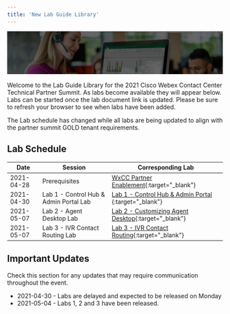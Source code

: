 ```yaml
---
title: 'New Lab Guide Library'
---
```


![Banner](images/wxccbanner.jpg)

Welcome to the Lab Guide Library for the 2021 Cisco Webex Contact Center Technical Partner Summit. As labs become available they will appear below. Labs can be started once the lab document link is updated. Please be sure to refresh your browser to see when labs have been added.

The Lab schedule has changed while all labs are being updated to align with the partner summit GOLD tenant requirements.

## Lab Schedule

| Date       | Session                                | Corresponding Lab                                                                                      |
| ---------- | -------------------------------------- | ------------------------------------------------------------------------------------------------------ |
| 2021-04-28 | Prerequisites                          | [WxCC Partner Enablement](https://cisco.sharepoint.com/sites/WxCCPartnerEnablement){:target="\_blank"} |
| 2021-04-30 | Lab 1 - Control Hub & Admin Portal Lab | [Lab 1 - Control Hub & Admin Portal ](labsnew/Lab1.md){:target="\_blank"}                              |
| 2021-05-07 | Lab 2 - Agent Desktop Lab              | [Lab 2 - Customizing Agent Desktop](labsnew/Lab2AgentDesktop.md){:target="\_blank"}                    |
| 2021-05-07 | Lab 3 - IVR Contact Routing Lab        | [Lab 3 - IVR Contact Routing](labsnew/Lab3.md){:target="\_blank"}                                      |

## Important Updates

Check this section for any updates that may require communication throughout the event.

- 2021-04-30 - Labs are delayed and expected to be released on Monday
- 2021-05-04 - Labs 1, 2 and 3 have been released.
